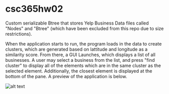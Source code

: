 # csc365hw02

Custom serializable Btree that stores Yelp Business Data files called "Nodes" and "Btree" (which have been excluded from this repo
due to size restrictions).

When the application starts to run, the program loads in the data to create clusters, which are generated based on lattitude
and longitude as a similarity score. From there, a GUI Launches, which displays a list of all businesses. A user may select
a business from the list, and press "find cluster" to display all of the elements which are in the same cluster as the selected
element. Additionally, the closest element is displayed at the bottom of the pane. A preview of the application is below.

![alt text](https://raw.githubusercontent.com/cedrichansen/csc365hw02/master/img.png)

